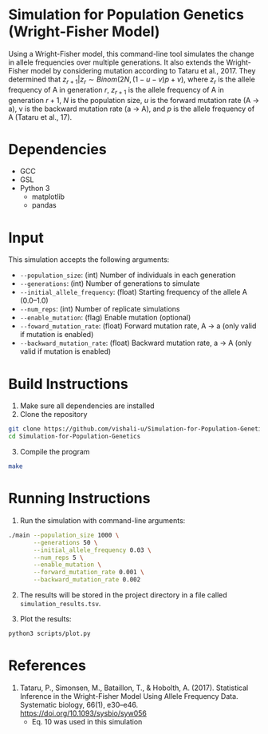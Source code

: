 # Simulation for Population Genetics (Wright-Fisher Model)
Using a Wright-Fisher model, this command-line tool simulates the change in allele frequencies over multiple generations. It also extends the Wright-Fisher model by considering mutation according to Tataru et al., 2017. They determined that $z_{r+1} | z_{r} \sim Binom(2N, (1 - u - v)p + v)$, where $z_{r}$ is the allele frequency of A in generation $r$, $z_{r+1}$ is the allele frequency of A in generation $r+1$, $N$ is the population size, $u$ is the forward mutation rate (A -> a), v is the backward mutation rate (a -> A), and $p$ is the allele frequency of A (Tataru et al., 17). 

# Dependencies
* GCC
* GSL
* Python 3
   * matplotlib
   * pandas
 
# Input
This simulation accepts the following arguments:
* ```--population_size```: (int) Number of individuals in each generation
* ```--generations```: (int) Number of generations to simulate
* ```--initial_allele_frequency```: (float) Starting frequency of the allele A (0.0–1.0)
* ```--num_reps```: (int) Number of replicate simulations
* ```--enable_mutation```: (flag) Enable mutation (optional)
* ```--foward_mutation_rate```: (float) Forward mutation rate, A -> a (only valid if mutation is enabled)
* ```--backward_mutation_rate```: (float) Backward mutation rate, a -> A (only valid if mutation is enabled)

# Build Instructions
1. Make sure all dependencies are installed
2. Clone the repository
```bash
git clone https://github.com/vishali-u/Simulation-for-Population-Genetics
cd Simulation-for-Population-Genetics
```
3. Compile the program
```bash
make
```

# Running Instructions
1. Run the simulation with command-line arguments:
```bash
./main --population_size 1000 \
       --generations 50 \
       --initial_allele_frequency 0.03 \
       --num_reps 5 \
       --enable_mutation \
       --forward_mutation_rate 0.001 \
       --backward_mutation_rate 0.002
```
2. The results will be stored in the project directory in a file called ```simulation_results.tsv```.

3. Plot the results:
```bash
python3 scripts/plot.py
```

# References
 1. Tataru, P., Simonsen, M., Bataillon, T., & Hobolth, A. (2017). Statistical Inference in the Wright-Fisher Model Using Allele Frequency Data. Systematic biology, 66(1), e30–e46. https://doi.org/10.1093/sysbio/syw056
      * Eq. 10 was used in this simulation
 

